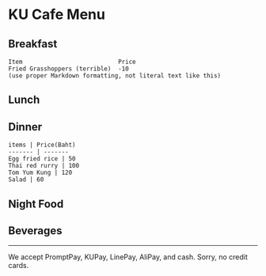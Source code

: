 # KU Cafe Menu


## Breakfast

    Item                           Price
    Fried Grasshoppers (terrible)  -10
    (use proper Markdown formatting, not literal text like this)

## Lunch 


## Dinner

    items | Price(Baht)
    ------- | -------
    Egg fried rice | 50
    Thai red rurry | 100
    Tom Yum Kung | 120
    Salad | 60


## Night Food


## Beverages



---

We accept PromptPay, KUPay, LinePay, AliPay, and cash. Sorry, no credit cards.
